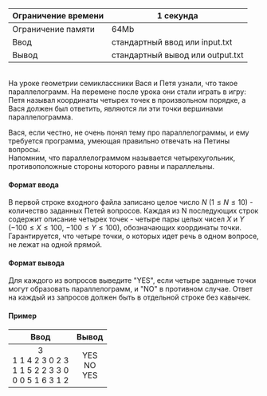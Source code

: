 | Ограничение времени 	| 1 секунда                        	|
|---------------------	|----------------------------------	|
| Ограничение памяти  	| 64Mb                             	|
| Ввод                	| стандартный ввод или input.txt   	|
| Вывод               	| стандартный вывод или output.txt 	|

\
На уроке геометрии семиклассники Вася и Петя узнали, что такое параллелограмм. На перемене после урока они стали играть в игру: 
Петя называл координаты четырех точек в произвольном порядке, а Вася должен был ответить, являются ли эти точки вершинами параллелограмма.

Вася, если честно, не очень понял тему про параллелограммы, и ему требуется программа, умеющая правильно отвечать на Петины вопросы.
\
Напомним, что параллелограммом называется четырехугольник, противоположные стороны которого равны и параллельны.

#### Формат ввода ####

В первой строке входного файла записано целое число $N$ $(1 ≤ N ≤ 10)$ - количество заданных Петей вопросов. 
Каждая из N последующих строк содержит описание четырех точек - четыре пары целых чисел $X$ и $Y$ $(−100 ≤ X ≤ 100$, $−100 ≤ Y ≤ 100)$, обозначающих координаты точки. 
Гарантируется, что четыре точки, о которых идет речь в одном вопросе, не лежат на одной прямой.

#### Формат вывода ####

Для каждого из вопросов выведите "YES", если четыре заданные точки могут образовать параллелограмм, и "NO" в противном случае. 
Ответ на каждый из запросов должен быть в отдельной строке без кавычек.

#### Пример ####

|                        Ввод                       	|    Вывод   	|
|:-------------------------------------------------:	|:----------:	|
| 3  <br />   1 1 4 2 3 0 2 3  <br />  1 1 5 2 2 3 3 0  <br />  0 0 5 1 6 3 1 2 	 <br /> | YES  <br />  NO  <br />  YES 	|
